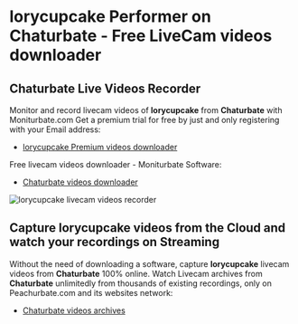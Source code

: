 # lorycupcake Performer on Chaturbate - Free LiveCam videos downloader

## Chaturbate Live Videos Recorder

Monitor and record livecam videos of **lorycupcake** from **Chaturbate** with Moniturbate.com
Get a premium trial for free by just and only registering with your Email address:
* [lorycupcake Premium videos downloader](https://moniturbate.com/request-demo-licence-key.html)

Free livecam videos downloader - Moniturbate Software:
* [Chaturbate videos downloader](https://moniturbate.com/moniturbate-download-software.html)

![lorycupcake livecam videos recorder](https://peachurnet.com/templates/moniturbate-software.png)


## Capture lorycupcake videos from the Cloud and watch your recordings on Streaming

Without the need of downloading a software, capture **lorycupcake** livecam videos from **Chaturbate** 100% online.
Watch Livecam archives from **Chaturbate** unlimitedly from thousands of existing recordings, only on Peachurbate.com and its websites network:
* [Chaturbate videos archives](https://peachurnet.com/)
